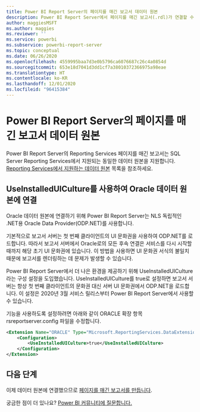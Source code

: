 ```yaml
---
title: Power BI Report Server의 페이지를 매긴 보고서 데이터 원본
description: Power BI Report Server에서 페이지를 매긴 보고서(.rdl)가 연결할 수 있는 데이터 원본에 대해 알아봅니다.
author: maggiesMSFT
ms.author: maggies
ms.reviewer: ''
ms.service: powerbi
ms.subservice: powerbi-report-server
ms.topic: conceptual
ms.date: 06/26/2020
ms.openlocfilehash: 4559995baa7d3e0b5796ca6076687c26c4a0854d
ms.sourcegitcommit: 653e18d7041d3dd1cf7a38010372366975a98eae
ms.translationtype: HT
ms.contentlocale: ko-KR
ms.lasthandoff: 12/01/2020
ms.locfileid: "96415384"
---
```

# <a name="paginated-report-data-sources--in-power-bi-report-server"></a>Power BI Report Server의 페이지를 매긴 보고서 데이터 원본
Power BI Report Server의 Reporting Services 페이지를 매긴 보고서는 SQL Server Reporting Services에서 지원되는 동일한 데이터 원본을 지원합니다. [Reporting Services에서 지원하는 데이터 원본](/sql/reporting-services/report-data/data-sources-supported-by-reporting-services-ssrs) 목록을 참조하세요.

## <a name="connect-to-oracle-data-sources-with-useinstalleduiculture"></a>UseInstalledUICulture를 사용하여 Oracle 데이터 원본에 연결

Oracle 데이터 원본에 연결하기 위해 Power BI Report Server는 NLS 독립적인 .NET용 Oracle Data Provider(ODP.NET)를 사용합니다.

기본적으로 보고서 서버는 첫 번째 클라이언트의 UI 문화권을 사용하여 ODP.NET를 로드합니다.  따라서 보고서 서버에서 Oracle로의 모든 후속 연결은 서비스를 다시 시작할 때까지 해당 초기 UI 문화권에 있습니다.  이 방법을 사용하면 UI 문화권 서식의 불일치 때문에 보고서를 렌더링하는 데 문제가 발생할 수 있습니다.

Power BI Report Server에서 더 나은 환경을 제공하기 위해 UseInstalledUICulture라는 구성 설정을 도입했습니다. UseInstalledUICulture를 true로 설정하면 보고서 서버는 항상 첫 번째 클라이언트의 문화권 대신 서버 UI 문화권에서 ODP.NET을 로드합니다.
이 설정은 2020년 3월 서비스 릴리스부터 Power BI Report Server에서 사용할 수 있습니다.

기능을 사용하도록 설정하려면 아래와 같이 ORACLE 확장 항목 rsreportserver.config 파일을 수정합니다.
```xml
<Extension Name="ORACLE" Type="Microsoft.ReportingServices.DataExtensions.OracleClientConnectionWrapper,Microsoft.ReportingServices.DataExtensions">
    <Configuration>
        <UseInstalledUICulture>true</UseInstalledUICulture>
    </Configuration>
</Extension>
```

## <a name="next-steps"></a>다음 단계
이제 데이터 원본에 연결했으므로 [페이지를 매긴 보고서를 만듭니다](quickstart-create-paginated-report.md).  


궁금한 점이 더 있나요? [Power BI 커뮤니티에 질문합니다.](https://community.powerbi.com/)